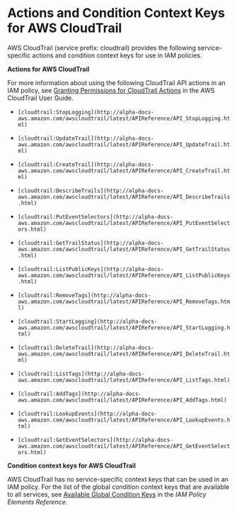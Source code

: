 # Actions and Condition Context Keys for AWS CloudTrail<a name="list_cloudtrail"></a>

AWS CloudTrail \(service prefix: cloudtrail\) provides the following service\-specific actions and condition context keys for use in IAM policies\.

**Actions for AWS CloudTrail**

For more information about using the following CloudTrail API actions in an IAM policy, see [Granting Permissions for CloudTrail Actions](http://alpha-docs-aws.amazon.com/awscloudtrail/latest/userguide/controlling_access_granting_permissions.html) in the AWS CloudTrail User Guide\.

+ `[cloudtrail:StopLogging](http://alpha-docs-aws.amazon.com/awscloudtrail/latest/APIReference/API_StopLogging.html)`

+ `[cloudtrail:UpdateTrail](http://alpha-docs-aws.amazon.com/awscloudtrail/latest/APIReference/API_UpdateTrail.html)`

+ `[cloudtrail:CreateTrail](http://alpha-docs-aws.amazon.com/awscloudtrail/latest/APIReference/API_CreateTrail.html)`

+ `[cloudtrail:DescribeTrails](http://alpha-docs-aws.amazon.com/awscloudtrail/latest/APIReference/API_DescribeTrails.html)`

+ `[cloudtrail:PutEventSelectors](http://alpha-docs-aws.amazon.com/awscloudtrail/latest/APIReference/API_PutEventSelectors.html)`

+ `[cloudtrail:GetTrailStatus](http://alpha-docs-aws.amazon.com/awscloudtrail/latest/APIReference/API_GetTrailStatus.html)`

+ `[cloudtrail:ListPublicKeys](http://alpha-docs-aws.amazon.com/awscloudtrail/latest/APIReference/API_ListPublicKeys.html)`

+ `[cloudtrail:RemoveTags](http://alpha-docs-aws.amazon.com/awscloudtrail/latest/APIReference/API_RemoveTags.html)`

+ `[cloudtrail:StartLogging](http://alpha-docs-aws.amazon.com/awscloudtrail/latest/APIReference/API_StartLogging.html)`

+ `[cloudtrail:DeleteTrail](http://alpha-docs-aws.amazon.com/awscloudtrail/latest/APIReference/API_DeleteTrail.html)`

+ `[cloudtrail:ListTags](http://alpha-docs-aws.amazon.com/awscloudtrail/latest/APIReference/API_ListTags.html)`

+ `[cloudtrail:AddTags](http://alpha-docs-aws.amazon.com/awscloudtrail/latest/APIReference/API_AddTags.html)`

+ `[cloudtrail:LookupEvents](http://alpha-docs-aws.amazon.com/awscloudtrail/latest/APIReference/API_LookupEvents.html)`

+ `[cloudtrail:GetEventSelectors](http://alpha-docs-aws.amazon.com/awscloudtrail/latest/APIReference/API_GetEventSelectors.html)`

**Condition context keys for AWS CloudTrail**

AWS CloudTrail has no service\-specific context keys that can be used in an IAM policy\. For the list of the global condition context keys that are available to all services, see [Available Global Condition Keys](reference_policies_condition-keys.md#AvailableKeys) in the *IAM Policy Elements Reference*\.